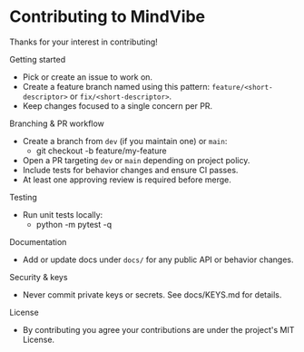 # Contributing to MindVibe

Thanks for your interest in contributing!

Getting started
- Pick or create an issue to work on.
- Create a feature branch named using this pattern: `feature/<short-descriptor>` or `fix/<short-descriptor>`.
- Keep changes focused to a single concern per PR.

Branching & PR workflow
- Create a branch from `dev` (if you maintain one) or `main`:
  - git checkout -b feature/my-feature
- Open a PR targeting `dev` or `main` depending on project policy.
- Include tests for behavior changes and ensure CI passes.
- At least one approving review is required before merge.

Testing
- Run unit tests locally:
  - python -m pytest -q

Documentation
- Add or update docs under `docs/` for any public API or behavior changes.

Security & keys
- Never commit private keys or secrets. See docs/KEYS.md for details.

License
- By contributing you agree your contributions are under the project's MIT License.
